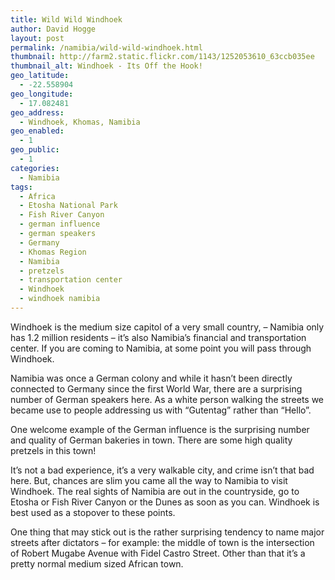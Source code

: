 ```yaml
---
title: Wild Wild Windhoek
author: David Hogge
layout: post
permalink: /namibia/wild-wild-windhoek.html
thumbnail: http://farm2.static.flickr.com/1143/1252053610_63ccb035ee
thumbnail_alt: Windhoek - Its Off the Hook!
geo_latitude:
  - -22.558904
geo_longitude:
  - 17.082481
geo_address:
  - Windhoek, Khomas, Namibia
geo_enabled:
  - 1
geo_public:
  - 1
categories:
  - Namibia
tags:
  - Africa
  - Etosha National Park
  - Fish River Canyon
  - german influence
  - german speakers
  - Germany
  - Khomas Region
  - Namibia
  - pretzels
  - transportation center
  - Windhoek
  - windhoek namibia
---
```

Windhoek is the medium size capitol of a very small country, &#8211; Namibia only has 1.2 million residents &#8211; it&#8217;s also Namibia&#8217;s financial and transportation center. If you are coming to Namibia, at some point you will pass through Windhoek. 

Namibia was once a German colony and while it hasn&#8217;t been directly connected to Germany since the first World War, there are a surprising number of German speakers here. As a white person walking the streets we became use to people addressing us with &#8220;Gutentag&#8221; rather than &#8220;Hello&#8221;.

One welcome example of the German influence is the surprising number and quality of German bakeries in town. There are some high quality pretzels in this town!

It&#8217;s not a bad experience, it&#8217;s a very walkable city, and crime isn&#8217;t that bad here. But, chances are slim you came all the way to Namibia to visit Windhoek. The real sights of Namibia are out in the countryside, go to Etosha or Fish River Canyon or the Dunes as soon as you can. Windhoek is best used as a stopover to these points.

One thing that may stick out is the rather surprising tendency to name major streets after dictators &#8211; for example: the middle of town is the intersection of Robert Mugabe Avenue with Fidel Castro Street. Other than that it&#8217;s a pretty normal medium sized African town.